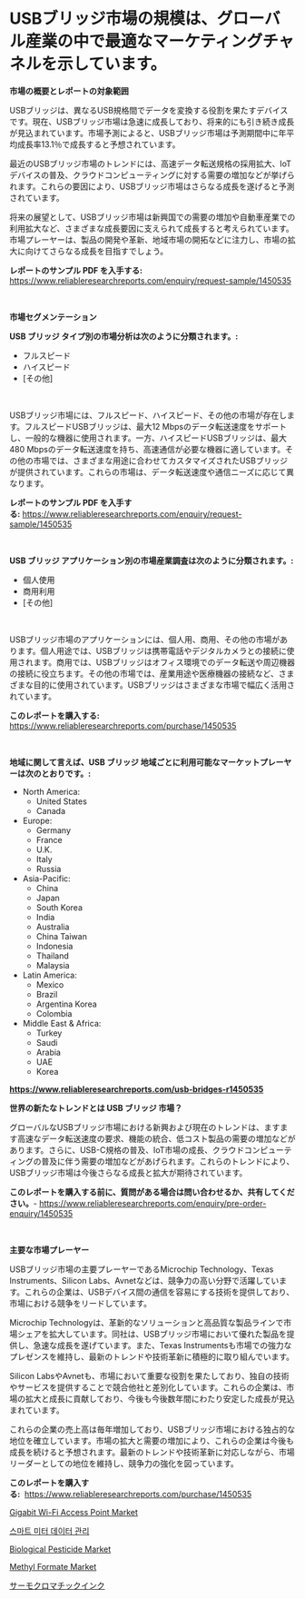 <p><h1>USBブリッジ市場の規模は、グローバル産業の中で最適なマーケティングチャネルを示しています。</h1></p><p><strong>市場の概要とレポートの対象範囲</strong></p>
<p><p>USBブリッジは、異なるUSB規格間でデータを変換する役割を果たすデバイスです。現在、USBブリッジ市場は急速に成長しており、将来的にも引き続き成長が見込まれています。市場予測によると、USBブリッジ市場は予測期間中に年平均成長率13.1％で成長すると予想されています。</p><p>最近のUSBブリッジ市場のトレンドには、高速データ転送規格の採用拡大、IoTデバイスの普及、クラウドコンピューティングに対する需要の増加などが挙げられます。これらの要因により、USBブリッジ市場はさらなる成長を遂げると予測されています。</p><p>将来の展望として、USBブリッジ市場は新興国での需要の増加や自動車産業での利用拡大など、さまざまな成長要因に支えられて成長すると考えられています。市場プレーヤーは、製品の開発や革新、地域市場の開拓などに注力し、市場の拡大に向けてさらなる成長を目指すでしょう。</p></p>
<p><strong>レポートのサンプル PDF を入手する:</strong> <a href="https://www.reliableresearchreports.com/enquiry/request-sample/1450535">https://www.reliableresearchreports.com/enquiry/request-sample/1450535</a></p>
<p>&nbsp;</p>
<p><strong>市場セグメンテーション</strong></p>
<p><strong>USB ブリッジ タイプ別の市場分析は次のように分類されます。:</strong></p>
<p><ul><li>フルスピード</li><li>ハイスピード</li><li>[その他]</li></ul></p>
<p>&nbsp;</p>
<p><p>USBブリッジ市場には、フルスピード、ハイスピード、その他の市場が存在します。フルスピードUSBブリッジは、最大12 Mbpsのデータ転送速度をサポートし、一般的な機器に使用されます。一方、ハイスピードUSBブリッジは、最大480 Mbpsのデータ転送速度を持ち、高速通信が必要な機器に適しています。その他の市場では、さまざまな用途に合わせてカスタマイズされたUSBブリッジが提供されています。これらの市場は、データ転送速度や通信ニーズに応じて異なります。</p></p>
<p><strong>レポートのサンプル PDF を入手する:</strong>&nbsp;<a href="https://www.reliableresearchreports.com/enquiry/request-sample/1450535">https://www.reliableresearchreports.com/enquiry/request-sample/1450535</a></p>
<p>&nbsp;</p>
<p><strong> USB ブリッジ アプリケーション別の市場産業調査は次のように分類されます。:</strong></p>
<p><ul><li>個人使用</li><li>商用利用</li><li>[その他]</li></ul></p>
<p>&nbsp;</p>
<p><p>USBブリッジ市場のアプリケーションには、個人用、商用、その他の市場があります。個人用途では、USBブリッジは携帯電話やデジタルカメラとの接続に使用されます。商用では、USBブリッジはオフィス環境でのデータ転送や周辺機器の接続に役立ちます。その他の市場では、産業用途や医療機器の接続など、さまざまな目的に使用されています。USBブリッジはさまざまな市場で幅広く活用されています。</p></p>
<p><strong>このレポートを購入する:</strong>&nbsp; <a href="https://www.reliableresearchreports.com/purchase/1450535">https://www.reliableresearchreports.com/purchase/1450535</a></p>
<p>&nbsp;</p>
<p><strong>地域に関して言えば、USB ブリッジ 地域ごとに利用可能なマーケットプレーヤーは次のとおりです。:</strong></p>
<p><ul>
    <li>
        North America:
        <ul>
            <li>United States</li>
            <li>Canada</li>
        </ul>
    </li>
    <li>
        Europe:
        <ul>
            <li>Germany</li>
            <li>France</li>
            <li>U.K.</li>
            <li>Italy</li>
            <li>Russia</li>
        </ul>
    </li>
    <li>
        Asia-Pacific:
        <ul>
            <li>China</li>
            <li>Japan</li>
            <li>South Korea</li>
            <li>India</li>
            <li>Australia</li>
            <li>China Taiwan</li>
            <li>Indonesia</li>
            <li>Thailand</li>
            <li>Malaysia</li>
        </ul>
    </li>
    <li>
        Latin America:
        <ul>
            <li>Mexico</li>
            <li>Brazil</li>
            <li>Argentina Korea</li>
            <li>Colombia</li>
        </ul>
    </li>
    <li>
        Middle East & Africa:
        <ul>
            <li>Turkey</li>
            <li>Saudi</li>
            <li>Arabia</li>
            <li>UAE</li>
            <li>Korea</li>
        </ul>
    </li>
    </ul></p>
<p><strong><a href="https://www.reliableresearchreports.com/usb-bridges-r1450535">https://www.reliableresearchreports.com/usb-bridges-r1450535</a></strong>&nbsp;</p>
<p><strong>世界の新たなトレンドとは USB ブリッジ 市場？</strong></p>
<p><p>グローバルなUSBブリッジ市場における新興および現在のトレンドは、ますます高速なデータ転送速度の要求、機能の統合、低コスト製品の需要の増加などがあります。さらに、USB-C規格の普及、IoT市場の成長、クラウドコンピューティングの普及に伴う需要の増加などがあげられます。これらのトレンドにより、USBブリッジ市場は今後さらなる成長と拡大が期待されています。</p></p>
<p><strong>このレポートを購入する前に、質問がある場合は問い合わせるか、共有してください。</strong>- <a href="https://www.reliableresearchreports.com/enquiry/pre-order-enquiry/1450535">https://www.reliableresearchreports.com/enquiry/pre-order-enquiry/1450535</a></p>
<p>&nbsp;</p>
<p><strong>主要な市場プレーヤー</strong></p>
<p><p>USBブリッジ市場の主要プレーヤーであるMicrochip Technology、Texas Instruments、Silicon Labs、Avnetなどは、競争力の高い分野で活躍しています。これらの企業は、USBデバイス間の通信を容易にする技術を提供しており、市場における競争をリードしています。</p><p>Microchip Technologyは、革新的なソリューションと高品質な製品ラインで市場シェアを拡大しています。同社は、USBブリッジ市場において優れた製品を提供し、急速な成長を遂げています。また、Texas Instrumentsも市場での強力なプレゼンスを維持し、最新のトレンドや技術革新に積極的に取り組んでいます。</p><p>Silicon LabsやAvnetも、市場において重要な役割を果たしており、独自の技術やサービスを提供することで競合他社と差別化しています。これらの企業は、市場の拡大と成長に貢献しており、今後も今後数年間にわたり安定した成長が見込まれています。</p><p>これらの企業の売上高は毎年増加しており、USBブリッジ市場における独占的な地位を確立しています。市場の拡大と需要の増加により、これらの企業は今後も成長を続けると予想されます。最新のトレンドや技術革新に対応しながら、市場リーダーとしての地位を維持し、競争力の強化を図っています。</p></p>
<p><strong>このレポートを購入する:</strong>&nbsp;&nbsp;<a href="https://www.reliableresearchreports.com/purchase/1450535">https://www.reliableresearchreports.com/purchase/1450535</a></p>
<p><p><a href="https://github.com/Krish2023na/Market-Research-Report-List-3/blob/main/gigabit-wi-fi-access-point-market.md">Gigabit Wi-Fi Access Point Market</a></p><p><a href="https://medium.com/@jackiefauhey9089475/%EC%8A%A4%EB%A7%88%ED%8A%B8-%EB%AF%B8%ED%84%B0-%EB%8D%B0%EC%9D%B4%ED%84%B0-%EA%B4%80%EB%A6%AC-%EC%8B%9C%EC%9E%A5-%EC%A1%B0%EC%82%AC-%EB%B3%B4%EA%B3%A0%EC%84%9C-2024%EB%85%84%EB%B6%80%ED%84%B0-2031%EB%85%84%EA%B9%8C%EC%A7%80%EC%9D%98-%EC%97%AD%EC%82%AC-%EB%B0%8F-%EC%98%88%EC%B8%A1-bd932ecd3190">스마트 미터 데이터 관리</a></p><p><a href="https://boundless-drawbridge-702.notion.site/Biological-Pesticide-Market-Growth-Market-Trends-COVID-19-Impact-and-Forecasts-for-period-from-20-69a133e712024ed0ab3e5916df675b7f">Biological Pesticide Market</a></p><p><a href="https://issuu.com/reportprime-2/docs/methyl-formate-market-size-2030.pptx">Methyl Formate Market</a></p><p><a href="https://github.com/cnnriuez22368/Market-Research-Report-List-1/blob/main/726052720517.md">サーモクロマチックインク</a></p></p>